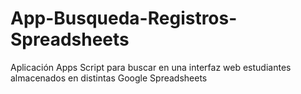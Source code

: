 # App-Busqueda-Registros-Spreadsheets
Aplicación Apps Script para buscar en una interfaz web estudiantes almacenados en distintas Google Spreadsheets
